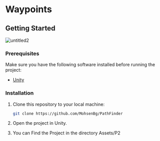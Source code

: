 # Waypoints 


## Getting Started
![untitled2](https://github.com/MohsenBg/PathFinder/assets/84536899/2bc9b102-6953-4640-9511-6f7bed341af5)

### Prerequisites

Make sure you have the following software installed before running the project:

- [Unity](https://unity.com/)

### Installation

1. Clone this repository to your local machine:

   ```bash
   git clone https://github.com/MohsenBg/PathFinder
   ```

2. Open the project in Unity.

3. You can Find the Project in the directory Assets/P2
